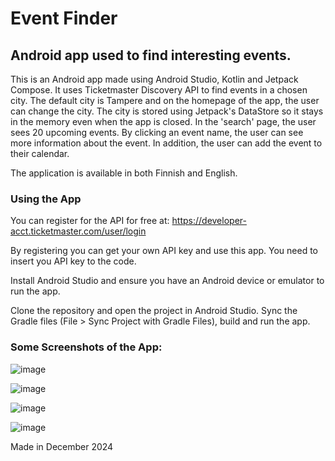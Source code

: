 # Event Finder
## Android app used to find interesting events.

This is an Android app made using Android Studio, Kotlin and Jetpack Compose. It uses Ticketmaster Discovery API to find events in a chosen city. The default city is Tampere and on the homepage of the app, the user can change the city. The city is stored using Jetpack's DataStore so it stays in the memory even when the app is closed. In the 'search' page, the user sees 20 upcoming events. By clicking an event name, the user can see more information about the event. In addition, the user can add the event to their calendar.

The application is available in both Finnish and English.

### Using the App

You can register for the API for free at: https://developer-acct.ticketmaster.com/user/login

By registering you can get your own API key and use this app. You need to insert you API key to the code.

Install Android Studio and ensure you have an Android device or emulator to run the app. 

Clone the repository and open the project in Android Studio. Sync the Gradle files (File > Sync Project with Gradle Files), build and run the app.

### Some Screenshots of the App:

![image](https://github.com/user-attachments/assets/2b95ceec-f7f4-42cc-8764-c1857ffa62a6)

![image](https://github.com/user-attachments/assets/f661cdf2-baff-4204-886b-5b29b065a6aa)

![image](https://github.com/user-attachments/assets/9785f0bf-293f-47c1-9724-ae8eee5629c7)

![image](https://github.com/user-attachments/assets/1afbe3e6-03b5-4554-9830-195cd81b8bd4)

Made in December 2024
